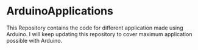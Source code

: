 # ArduinoApplications
This Repository contains the code for different application made using Arduino. 
I will keep updating this repository to cover maximum application possible with Arduino.
